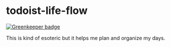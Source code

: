 # todoist-life-flow

[![Greenkeeper badge](https://badges.greenkeeper.io/zacharytamas/todoist-life-flow.svg)](https://greenkeeper.io/)

This is kind of esoteric but it helps me plan and organize my days.
